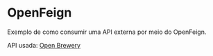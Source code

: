 # OpenFeign
Exemplo de como consumir uma API externa por meio do OpenFeign.

API usada: <a href="https://www.openbrewerydb.org">Open Brewery</a>
